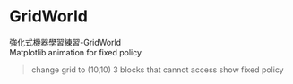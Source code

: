 # GridWorld
強化式機器學習練習-GridWorld    
Matplotlib animation for fixed policy    

> change grid to (10,10)
3 blocks that cannot access
show fixed policy
